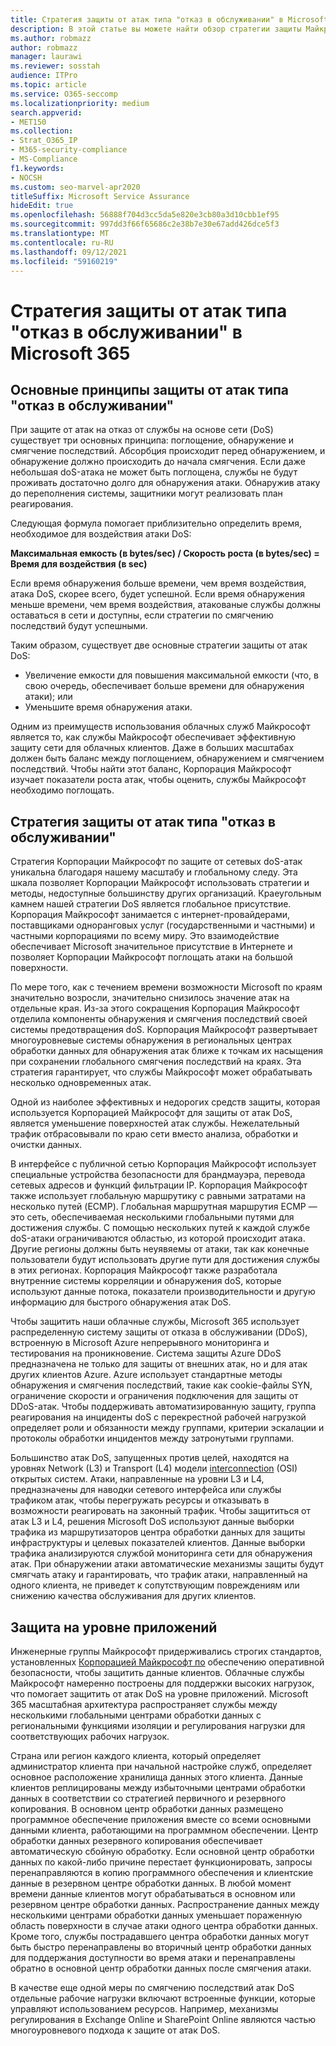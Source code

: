 ```yaml
---
title: Стратегия защиты от атак типа "отказ в обслуживании" в Microsoft 365
description: В этой статье вы можете найти обзор стратегии защиты Майкрософт для атак с отказом в обслуживании (DoS).
ms.author: robmazz
author: robmazz
manager: laurawi
ms.reviewer: sosstah
audience: ITPro
ms.topic: article
ms.service: O365-seccomp
ms.localizationpriority: medium
search.appverid:
- MET150
ms.collection:
- Strat_O365_IP
- M365-security-compliance
- MS-Compliance
f1.keywords:
- NOCSH
ms.custom: seo-marvel-apr2020
titleSuffix: Microsoft Service Assurance
hideEdit: true
ms.openlocfilehash: 56888f704d3cc5da5e820e3cb80a3d10cbb1ef95
ms.sourcegitcommit: 997dd3f66f65686c2e38b7e30e67add426dce5f3
ms.translationtype: MT
ms.contentlocale: ru-RU
ms.lasthandoff: 09/12/2021
ms.locfileid: "59160219"
---
```

# <a name="microsoft-365-denial-of-service-defense-strategy"></a>Стратегия защиты от атак типа "отказ в обслуживании" в Microsoft 365

## <a name="core-principles-of-defense-against-denial-of-service-attacks"></a>Основные принципы защиты от атак типа "отказ в обслуживании"

При защите от атак на отказ от службы на основе сети (DoS) существует три основных принципа: поглощение, обнаружение и смягчение последствий. Абсорбция происходит перед обнаружением, и обнаружение должно происходить до начала смягчения. Если даже небольшая doS-атака не может быть поглощена, службы не будут проживать достаточно долго для обнаружения атаки. Обнаружив атаку до переполнения системы, защитники могут реализовать план реагирования.

Следующая формула помогает приблизительно определить время, необходимое для воздействия атаки DoS:

  **Максимальная емкость (в bytes/sec) / Скорость роста (в bytes/sec) = Время для воздействия (в sec)**

Если время обнаружения больше времени, чем время воздействия, атака DoS, скорее всего, будет успешной. Если время обнаружения меньше времени, чем время воздействия, атакованые службы должны оставаться в сети и доступны, если стратегии по смягчению последствий будут успешными.

Таким образом, существует две основные стратегии защиты от атак DoS:

- Увеличение емкости для повышения максимальной емкости (что, в свою очередь, обеспечивает больше времени для обнаружения атаки); или
- Уменьшите время обнаружения атаки.

Одним из преимуществ использования облачных служб Майкрософт является то, как службы Майкрософт обеспечивает эффективную защиту сети для облачных клиентов. Даже в больших масштабах должен быть баланс между поглощением, обнаружением и смягчением последствий. Чтобы найти этот баланс, Корпорация Майкрософт изучает показатели роста атак, чтобы оценить, службы Майкрософт необходимо поглощать.

## <a name="denial-of-service-defense-strategy"></a>Стратегия защиты от атак типа "отказ в обслуживании"

Стратегия Корпорации Майкрософт по защите от сетевых doS-атак уникальна благодаря нашему масштабу и глобальному следу. Эта шкала позволяет Корпорации Майкрософт использовать стратегии и методы, недоступные большинству других организаций. Краеугольным камнем нашей стратегии DoS является глобальное присутствие. Корпорация Майкрософт занимается с интернет-провайдерами, поставщиками одноранговых услуг (государственными и частными) и частными корпорациями по всему миру. Это взаимодействие обеспечивает Microsoft значительное присутствие в Интернете и позволяет Корпорации Майкрософт поглощать атаки на большой поверхности.

По мере того, как с течением времени возможности Microsoft по краям значительно возросли, значительно снизилось значение атак на отдельные края. Из-за этого сокращения Корпорация Майкрософт отделила компоненты обнаружения и смягчения последствий своей системы предотвращения doS. Корпорация Майкрософт развертывает многоуровневые системы обнаружения в региональных центрах обработки данных для обнаружения атак ближе к точкам их насыщения при сохранении глобального смягчения последствий на краях. Эта стратегия гарантирует, что службы Майкрософт может обрабатывать несколько одновременных атак.

Одной из наиболее эффективных и недорогих средств защиты, которая используется Корпорацией Майкрософт для защиты от атак DoS, является уменьшение поверхностей атак службы. Нежелательный трафик отбрасовывали по краю сети вместо анализа, обработки и очистки данных.

В интерфейсе с публичной сетью Корпорация Майкрософт использует специальные устройства безопасности для брандмауэра, перевода сетевых адресов и функций фильтрации IP. Корпорация Майкрософт также использует глобальную маршрутику с равными затратами на несколько путей (ECMP). Глобальная маршрутная маршрутия ECMP — это сеть, обеспечиваемая несколькими глобальными путями для достижения службы. С помощью нескольких путей к каждой службе doS-атаки ограничиваются областью, из которой происходит атака. Другие регионы должны быть неуявяемы от атаки, так как конечные пользователи будут использовать другие пути для достижения службы в этих регионах. Корпорация Майкрософт также разработала внутренние системы корреляции и обнаружения doS, которые используют данные потока, показатели производительности и другую информацию для быстрого обнаружения атак DoS.

Чтобы защитить наши облачные службы, Microsoft 365 использует распределенную систему защиты от отказа в обслуживании (DDoS), встроенную в Microsoft Azure непрерывного мониторинга и тестирования на проникновение. Система защиты Azure DDoS предназначена не только для защиты от внешних атак, но и для атак других клиентов Azure. Azure использует стандартные методы обнаружения и смягчения последствий, такие как cookie-файлы SYN, ограничение скорости и ограничения подключения для защиты от DDoS-атак. Чтобы поддерживать автоматизированную защиту, группа реагирования на инциденты doS с перекрестной рабочей нагрузкой определяет роли и обязанности между группами, критерии эскалации и протоколы обработки инцидентов между затронутыми группами.

Большинство атак DoS, запущенных против целей, находятся на уровнях Network (L3) и Transport (L4) модели [interconnection](/windows-hardware/drivers/network/windows-network-architecture-and-the-osi-model) (OSI) открытых систем. Атаки, направленные на уровни L3 и L4, предназначены для наводки сетевого интерфейса или службы трафиком атак, чтобы перегружать ресурсы и отказывать в возможности реагировать на законный трафик. Чтобы защититься от атак L3 и L4, решения Microsoft DoS используют данные выборки трафика из маршрутизаторов центра обработки данных для защиты инфраструктуры и целевых показателей клиентов. Данные выборки трафика анализируются службой мониторинга сети для обнаружения атак. При обнаружении атаки автоматические механизмы защиты будут смягчать атаку и гарантировать, что трафик атаки, направленный на одного клиента, не приведет к сопутствующим повреждениям или снижению качества обслуживания для других клиентов.

## <a name="application-level-defenses"></a>Защита на уровне приложений

Инженерные группы Майкрософт придерживались строгих стандартов, установленных [Корпорацией Майкрософт по](https://www.microsoft.com/SDL/OperationalSecurityAssurance) обеспечению оперативной безопасности, чтобы защитить данные клиентов. Облачные службы Майкрософт намеренно построены для поддержки высоких нагрузок, что помогает защитить от атак DoS на уровне приложений. Microsoft 365 масштабная архитектура распространяет службы между несколькими глобальными центрами обработки данных с региональными функциями изоляции и регулирования нагрузки для соответствующих рабочих нагрузок.

Страна или регион каждого клиента, который определяет администратор клиента при начальной настройке служб, определяет основное расположение хранилища данных этого клиента. Данные клиентов реплицированы между избыточными центрами обработки данных в соответствии со стратегией первичного и резервного копирования. В основном центр обработки данных размещено программное обеспечение приложения вместе со всеми основными данными клиента, работающими на программном обеспечении. Центр обработки данных резервного копирования обеспечивает автоматическую сбойную обработку. Если основной центр обработки данных по какой-либо причине перестает функционировать, запросы перенаправляются в копию программного обеспечения и клиентские данные в резервном центре обработки данных. В любой момент времени данные клиентов могут обрабатываться в основном или резервном центре обработки данных. Распространение данных между несколькими центрами обработки данных уменьшает пораженную область поверхности в случае атаки одного центра обработки данных. Кроме того, службы пострадавшего центра обработки данных могут быть быстро перенаправлены во вторичный центр обработки данных для поддержания доступности во время атаки и перенаправлены обратно в основной центр обработки данных после смягчения атаки.

В качестве еще одной меры по смягчению последствий атак DoS отдельные рабочие нагрузки включают встроенные функции, которые управляют использованием ресурсов. Например, механизмы регулирования в Exchange Online и SharePoint Online являются частью многоуровневого подхода к защите от атак DoS.
